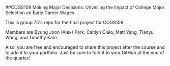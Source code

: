 ##COGS108 Making Major Decisions: Unveiling the Impact of College Major Selection on Early Career Wages



This is group 75's repo for the final project for COGS108

Members are Byung Joon (Alex) Park, Caitlyn Cielo, Matt Yang, Tianyu Wang, and Timothy Kam

Also, you are free and encouraged to share this project after the course and to add it to your portfolio. Just be sure to fork it to your GitHub at the end of the quarter!
